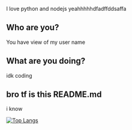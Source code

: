 I love python and nodejs yeahhhhhdfadffddsaffa

## Who are you?
You have view of my user name
## What are you doing?
idk coding
## bro tf is this README.md
i know

[![Top Langs](https://github-readme-stats.vercel.app/api/top-langs/?username=falwe&layout=donut-vertical)](https://github.com/anuraghazra/github-readme-stats)
